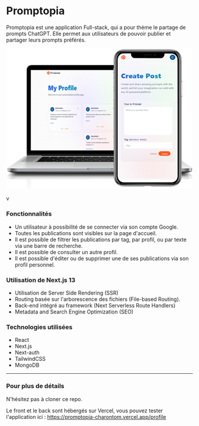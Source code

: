 # Promptopia

Promptopia est une application Full-stack, qui a pour thème le partage de prompts ChatGPT.
Elle permet aux utilisateurs de pouvoir publier et partager leurs prompts préférés.

<p align="center">
<img src="https://github.com/CharonTom/my-website/blob/main/src/assets/img/promptopia.png" alt="application sur pc et mobile" width="500"/>
</p>v

### Fonctionnalités

- Un utilisateur à possibilité de se connecter via son compte Google.
- Toutes les publications sont visibles sur la page d'accueil.
- Il est possible de filtrer les publications par tag, par profil, ou par texte via une barre de recherche.
- Il est possible de consulter un autre profil.
- Il est possible d'éditer ou de supprimer une de ses publications via son profil personnel.

### Utilisation de Next.js 13

- Utilisation de Server Side Rendering (SSR)
- Routing basée sur l'arborescence des fichiers (File-based Routing).
- Back-end intégré au framework (Next Serverless Route Handlers)
- Metadata and Search Engine Optimization (SEO) 

### Technologies utilisées

- React
- Next.js
- Next-auth
- TailwindCSS
- MongoDB

---

### Pour plus de détails

N'hésitez pas à cloner ce repo.

Le front et le back sont hébergés sur Vercel, vous pouvez tester l'application ici : https://promptopia-charontom.vercel.app/profile


